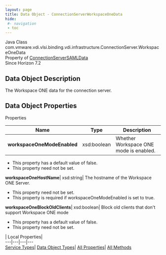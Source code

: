 ```yaml
---
layout: page
title: Data Object - ConnectionServerWorkspaceOneData
hide:
 #- navigation
 - toc
---
```






Java Class
    com.vmware.vdi.vlsi.binding.vdi.infrastructure.ConnectionServer.WorkspaceOneData  
Property of
     [ConnectionServerSAMLData](vdi.infrastructure.ConnectionServer.SAMLData.md#field_detail)  
Since 
    Horizon 7.2

## Data Object Description 

The Workspace ONE data for the connection server. 

## Data Object Properties

Properties

Name |  Type |  Description   
---|---|---  
**workspaceOneModeEnabled**|  xsd:boolean|  Whether Workspace ONE mode is enabled.   


  * This property has a default value of false.
 * This property need not be set.

  
**workspaceOneHostName**|  xsd:string|  The hostname of the Workspace ONE Server.   


 * This property need not be set.
  * This property is required if workspaceOneModeEnabled is set to true.

  
**workspaceOneBlockOldClients**|  xsd:boolean|  Block old clients that don't support Workspace ONE mode   


  * This property has a default value of false.
 * This property need not be set.

  
  
  
 | Local Properties|   
---|---|---|---  
[Service Types](index-mo_types.md)| [Data Object Types](index-do_types.md)| [All Properties](index-properties.md)| [All Methods](index-methods.md)  
  
  


